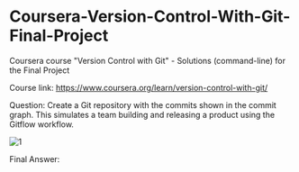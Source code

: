 # Coursera-Version-Control-With-Git-Final-Project
Coursera course "Version Control with Git" - Solutions (command-line) for the Final Project

Course link: https://www.coursera.org/learn/version-control-with-git/

Question: Create a Git repository with the commits shown in the commit graph. This simulates a team building and releasing a product using the Gitflow workflow.

![1](https://user-images.githubusercontent.com/52866746/123341531-b7fd9b80-d56b-11eb-92cd-52eb76cc7e9f.png)

Final Answer:
